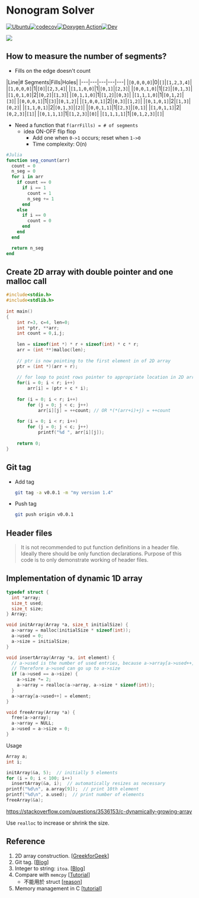 # Nonogram Solver

[![Ubuntu](https://github.com/stevengogogo/NonogramSolver/actions/workflows/ci.yml/badge.svg)](https://github.com/stevengogogo/NonogramSolver/actions/workflows/ci.yml)[![codecov](https://codecov.io/gh/stevengogogo/NonogramSolver/branch/main/graph/badge.svg?token=5F6B6C9M1K)](https://codecov.io/gh/stevengogogo/NonogramSolver)[![Doxygen Action](https://github.com/stevengogogo/NonogramSolver/actions/workflows/doc.yml/badge.svg)](https://github.com/stevengogogo/NonogramSolver/actions/workflows/doc.yml)[![Dev](https://img.shields.io/badge/docs-dev-blue.svg)](https://stevengogogo.github.io/NonogramSolver/)


![](https://user-images.githubusercontent.com/29009898/110197098-19e2aa00-7e84-11eb-8e0c-396e6a0056a3.png)


## How to measure the number of segments?

- Fills on the edge doesn't count

|Line|# Segments|Fills|Holes|
|---|---|---|---|---|
|`[0,0,0,0]`|0|`[]`|`[1,2,3,4]`|
|`[1,0,0,0]`|1|`[0]`|`[2,3,4]`|
|`[1,1,0,0]`|1|`[0,1]`|`[2,3]`|
|`[0,0,1,0]`|1|`[2]`|`[0,1,3]`|
|`[1,0,1,0]`|2|`[0,2]`|`[1,3]`|
|`[0,1,1,0]`|1|`[1,2]`|`[0,3]`|
|`[1,1,1,0]`|1|`[0,1,2]`|`[3]`|
|`[0,0,0,1]`|1|`[3]`|`[0,1,2]`|
|`[1,0,0,1]`|2|`[0,3]`|`[1,2]`|
|`[0,1,0,1]`|2|`[1,3]`|`[0,2]`|
|`[1,1,0,1]`|2|`[0,1,3]`|`[2]`|
|`[0,0,1,1]`|1|`[2,3]`|`[0,1]`|
|`[1,0,1,1]`|2|`[0,2,3]`|`[1]`|
|`[0,1,1,1]`|1|`[1,2,3]`|`[0]`|
|`[1,1,1,1]`|1|`[0,1,2,3]`|`[]`|

- Need a function that `f(arrFills) = # of segments`
  - idea ON-OFF flip flop
    - Add one when `0->1` occurs; reset when `1->0`
    - Time complexity: O(n)

```julia
#Julia
function seg_conunt(arr)
  count = 0 
  n_seg = 0
  for i in arr
    if count == 0
      if i == 1
        count = 1
        n_seg += 1
      end
    else
      if i == 0
        count = 0
      end
    end
  end

  return n_seg
end
```

## Create 2D array with double pointer and one malloc call

```c
#include<stdio.h> 
#include<stdlib.h> 
  
int main() 
{ 
    int r=3, c=4, len=0; 
    int *ptr, **arr; 
    int count = 0,i,j; 
  
    len = sizeof(int *) * r + sizeof(int) * c * r; 
    arr = (int **)malloc(len); 
  
    // ptr is now pointing to the first element in of 2D array 
    ptr = (int *)(arr + r); 
  
    // for loop to point rows pointer to appropriate location in 2D array 
    for(i = 0; i < r; i++) 
        arr[i] = (ptr + c * i); 
  
    for (i = 0; i < r; i++) 
        for (j = 0; j < c; j++) 
            arr[i][j] = ++count; // OR *(*(arr+i)+j) = ++count 
  
    for (i = 0; i < r; i++) 
        for (j = 0; j < c; j++) 
            printf("%d ", arr[i][j]); 
  
    return 0; 
} 
```

## Git tag

- Add tag
    ```sh
    git tag -a v0.0.1 -m "my version 1.4"
    ```
- Push tag
    ```sh
    git push origin v0.0.1
    ```

## Header files
> It is not recommended to put function definitions in a header file. Ideally there should be only function declarations. Purpose of this code is to only demonstrate working of header files. 

## Implementation of dynamic 1D array

```c
typedef struct {
  int *array;
  size_t used;
  size_t size;
} Array;

void initArray(Array *a, size_t initialSize) {
  a->array = malloc(initialSize * sizeof(int));
  a->used = 0;
  a->size = initialSize;
}

void insertArray(Array *a, int element) {
  // a->used is the number of used entries, because a->array[a->used++] updates a->used only *after* the array has been accessed.
  // Therefore a->used can go up to a->size 
  if (a->used == a->size) {
    a->size *= 2;
    a->array = realloc(a->array, a->size * sizeof(int));
  }
  a->array[a->used++] = element;
}

void freeArray(Array *a) {
  free(a->array);
  a->array = NULL;
  a->used = a->size = 0;
}
```

Usage

```c
Array a;
int i;

initArray(&a, 5);  // initially 5 elements
for (i = 0; i < 100; i++)
  insertArray(&a, i);  // automatically resizes as necessary
printf("%d\n", a.array[9]);  // print 10th element
printf("%d\n", a.used);  // print number of elements
freeArray(&a);
```
https://stackoverflow.com/questions/3536153/c-dynamically-growing-array

Use `realloc` to increase or shrink the size.

## Reference
1. 2D array construction. [[GreekforGeek](https://www.geeksforgeeks.org/dynamically-allocate-2d-array-c/)]
2. Git tag. [[Blog](https://git-scm.com/book/zh-tw/v2/Git-%E5%9F%BA%E7%A4%8E-%E6%A8%99%E7%B1%A4)]
3. Integer to string: `itoa`. [[Blog](https://www.cnblogs.com/oomusou/archive/2007/01/06/613413.html)]
4. Compare with `memcpy` [[Tutorial](http://tw.gitbook.net/c_standard_library/c_function_memcmp.html)]
    - 不能用於 struct [[reason](https://stackoverflow.com/questions/141720/how-do-you-compare-structs-for-equality-in-c)]
6. Memory management in C [[tutorial](https://www.guru99.com/c-dynamic-memory-allocation.html#5)]
